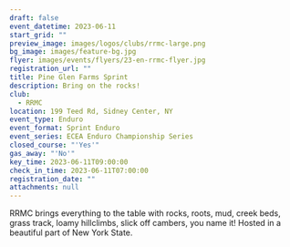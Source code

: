 ```yaml
---
draft: false
event_datetime: 2023-06-11
start_grid: ""
preview_image: images/logos/clubs/rrmc-large.png
bg_image: images/feature-bg.jpg
flyer: images/events/flyers/23-en-rrmc-flyer.jpg
registration_url: ""
title: Pine Glen Farms Sprint
description: Bring on the rocks!
club:
  - RRMC
location: 199 Teed Rd, Sidney Center, NY
event_type: Enduro
event_format: Sprint Enduro
event_series: ECEA Enduro Championship Series
closed_course: "'Yes'"
gas_away: "'No'"
key_time: 2023-06-11T09:00:00
check_in_time: 2023-06-11T07:00:00
registration_date: ""
attachments: null
---
```


RRMC brings everything to the table with rocks, roots, mud, creek beds, grass track, loamy hillclimbs, slick off cambers, you name it! Hosted in a beautiful part of New York State.